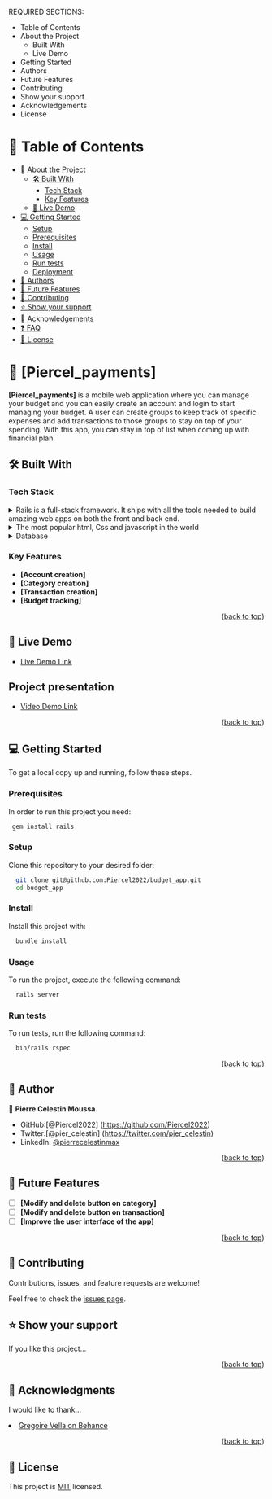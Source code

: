 
REQUIRED SECTIONS:
- Table of Contents
- About the Project
  - Built With
  - Live Demo
- Getting Started
- Authors
- Future Features
- Contributing
- Show your support
- Acknowledgements
- License

# 📗 Table of Contents

- [📖 About the Project](#about-project)
  - [🛠 Built With](#built-with)
    - [Tech Stack](#tech-stack)
    - [Key Features](#key-features)
  - [🚀 Live Demo](#live-demo)
- [💻 Getting Started](#getting-started)
  - [Setup](#setup)
  - [Prerequisites](#prerequisites)
  - [Install](#install)
  - [Usage](#usage)
  - [Run tests](#run-tests)
  - [Deployment](#triangular_flag_on_post-deployment)
- [👥 Authors](#authors)
- [🔭 Future Features](#future-features)
- [🤝 Contributing](#contributing)
- [⭐️ Show your support](#support)
- [🙏 Acknowledgements](#acknowledgements)
- [❓ FAQ](#faq)
- [📝 License](#license)


# 📖 [Piercel_payments] <a name="about-project"></a>



**[Piercel_payments]** is a mobile web application where you can manage your budget and you can easily create an account and login to start managing your budget. A user can create groups to keep track of specific expenses and add transactions to those groups to stay on top of your spending. With this app, you can stay in top of list when coming up with financial plan.

## 🛠 Built With <a name="built-with"></a>

### Tech Stack <a name="tech-stack"></a>


<details>
  <summary>Rails is a full-stack framework. It ships with all the tools needed to build amazing web apps on both the front and back end.</summary>
  <ul>
    <li><a href="https://rubyonrails.org/">Rails</a></li>
  </ul>
</details>

<details>
  <summary>The most popular html, Css and javascript in the world </summary>
  <ul>
    <li><a href="https://getbootstrap.com/">Bootstrap</a></li>
  </ul>
</details>

<details>
<summary>Database</summary>
  <ul>
    <li><a href="https://www.postgresql.org/">PostgreSQL</a></li>
  </ul>
</details>



### Key Features <a name="key-features"></a>

- **[Account creation]**
- **[Category creation]**
- **[Transaction creation]**
- **[Budget tracking]**

<p align="right">(<a href="#readme-top">back to top</a>)</p>


## 🚀 Live Demo <a name="live-demo"></a>


- [Live Demo Link](https://piercel-payments.onrender.com/)

##  Project presentation <a name="live-demo"></a>

- [Video Demo Link](https://www.loom.com/share/9342a67ad1e94d63b2db494430f0dbfe)

<p align="right">(<a href="#readme-top">back to top</a>)</p>


## 💻 Getting Started <a name="getting-started"></a>


To get a local copy up and running, follow these steps.

### Prerequisites

In order to run this project you need:

```sh
 gem install rails
```

### Setup

Clone this repository to your desired folder:

```sh
  git clone git@github.com:Piercel2022/budget_app.git
  cd budget_app
```

### Install

Install this project with:

```sh
  bundle install
```

### Usage

To run the project, execute the following command:

```sh
  rails server
```


### Run tests

To run tests, run the following command:

```sh
  bin/rails rspec 
```



<p align="right">(<a href="#readme-top">back to top</a>)</p>


## 👥 Author <a name="authors"></a>



👤 **Pierre Celestin Moussa**

- GitHub:[@Piercel2022] (https://github.com/Piercel2022)
- Twitter:[@pier_celestin] (https://twitter.com/pier_celestin)
- LinkedIn: [@pierrecelestinmax](https://linkedin.com/in/pierrecelestinmax)

<p align="right">(<a href="#readme-top">back to top</a>)</p>


## 🔭 Future Features <a name="future-features"></a>


- [ ] **[Modify and delete button on category]**
- [ ] **[Modify and delete button on transaction]**
- [ ] **[Improve the user interface of the app]**

<p align="right">(<a href="#readme-top">back to top</a>)</p>


## 🤝 Contributing <a name="contributing"></a>

Contributions, issues, and feature requests are welcome!

Feel free to check the [issues page](../../issues/).



## ⭐️ Show your support <a name="support"></a>


If you like this project...

<p align="right">(<a href="#readme-top">back to top</a>)</p>

## 🙏 Acknowledgments <a name="acknowledgements"></a>


I would like to thank...

<li><a href="https://www.behance.net/gallery/19759151/Snapscan-iOs-design-and-branding?tracking_source=">Gregoire Vella on Behance</a></li>



<p align="right">(<a href="#readme-top">back to top</a>)</p>


## 📝 License <a name="license"></a>

This project is [MIT](./LICENSE) licensed.
